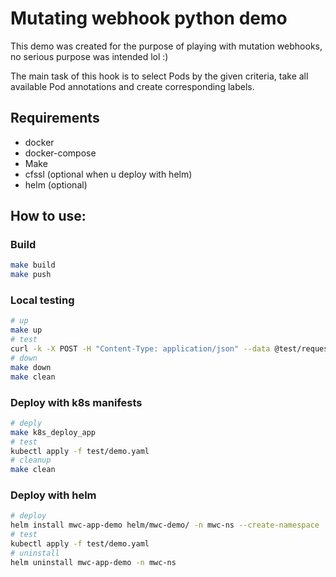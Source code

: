 # Mutating webhook python demo

This demo was created for the purpose of playing with mutation webhooks, no serious purpose was intended lol :)

The main task of this hook is to select Pods by the given criteria, take all available Pod annotations and create corresponding labels.

## Requirements
- docker
- docker-compose
- Make
- cfssl (optional when u deploy with helm)
- helm (optional)

## How to use:

### Build

```bash
make build
make push
```

### Local testing

```bash
# up
make up
# test
curl -k -X POST -H "Content-Type: application/json" --data @test/request.json https://localhost:5000/mutate
# down
make down
make clean
```

### Deploy with k8s manifests

```bash
# deply
make k8s_deploy_app
# test
kubectl apply -f test/demo.yaml
# cleanup
make clean
```

### Deploy with helm

```bash
# deploy
helm install mwc-app-demo helm/mwc-demo/ -n mwc-ns --create-namespace
# test
kubectl apply -f test/demo.yaml
# uninstall
helm uninstall mwc-app-demo -n mwc-ns
```

